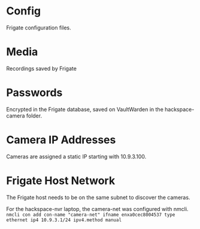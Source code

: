 # Config
Frigate configuration files.

# Media
Recordings saved by Frigate

# Passwords
Encrypted in the Frigate database, saved on VaultWarden in the hackspace-camera folder.

# Camera IP Addresses
Cameras are assigned a static IP starting with 10.9.3.100. 

# Frigate Host Network
The Frigate host needs to be on the same subnet to discover the cameras.

For the hackspace-nvr laptop, the camera-net was configured with nmcli.
`nmcli con add con-name "camera-net" ifname enxa0cec8004537 type ethernet ip4 10.9.3.1/24 ipv4.method manual`
